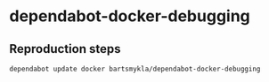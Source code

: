 # dependabot-docker-debugging

## Reproduction steps

```sh
dependabot update docker bartsmykla/dependabot-docker-debugging
``` 